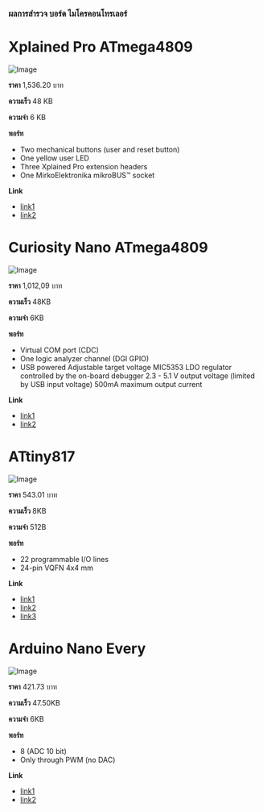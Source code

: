 ### ผลการสำรวจ บอร์ด ไมโครคอนโทรเลอร์

#  Xplained Pro ATmega4809

![Image](https://www.microchip.com/content/dam/mchp/mrt-dam/devtools/2705-atmega4809-rev6.jpg)

**ราคา** 1,536.20 บาท

**ความเร็ว** 48 KB

**ความจำ** 6 KB

**พอร์ท**

- Two mechanical buttons (user and reset button)
- One yellow user LED
- Three Xplained Pro extension headers
- One MirkoElektronika mikroBUS™ socket

**Link**

- [link1](https://docs.platformio.org/en/latest/boards/atmelmegaavr/xplained_pro_4809.html#board-atmelmegaavr-xplained-pro-4809)
- [link2](https://www.microchip.com/en-us/development-tool/ATMEGA4809-XPRO)

# Curiosity Nano ATmega4809

![Image](https://encrypted-tbn0.gstatic.com/images?q=tbn:ANd9GcRAXW73BxoI6PVq_CL_1E5JzX4L7TlmumGN6376e-6wv-UZCZMES-IdNXFMN1RjxWHzpFA&usqp=CAU)

**ราคา** 1,012,09 บาท

**ความเร็ว** 48KB

**ความจำ** 6KB

**พอร์ท**

- Virtual COM port (CDC)
- One logic analyzer channel (DGI GPIO)
- USB powered
Adjustable target voltage
MIC5353 LDO regulator controlled by the on-board debugger
2.3 - 5.1 V output voltage (limited by USB input voltage)
500mA maximum output current

**Link**

- [link1](https://docs.platformio.org/en/latest/boards/atmelmegaavr/curiosity_nano_4809.html#board-atmelmegaavr-curiosity-nano-4809)
- [link2](https://th.rs-online.com/web/p/microcontroller-development-tools/1946446?cm_mmc=TH-PLA-DS3A-_-google-_-PLA_TH_EN_Raspberry_Pi_%26_Arduino_%26_Development_Tools_Whoop-_-(TH:Whoop!)+Microcontroller+Development+Tools-_-1946446&matchtype=&pla-836084227806&gclid=EAIaIQobChMIwt63-KD39QIVzA5yCh0PpgJEEAYYASABEgLp6vD_BwE&gclsrc=aw.ds)

# ATtiny817

![Image](https://media.digikey.com/Photos/Atmel%20Photos/ATTINY817-XMINI.jpg)

**ราคา** 543.01 บาท

**ความเร็ว** 8KB

**ความจำ** 512B

**พอร์ท**

- 22 programmable I/O lines
- 24-pin VQFN 4x4 mm

**Link**

- [link1](https://docs.platformio.org/en/latest/boards/atmelmegaavr/ATtiny817.html#board-atmelmegaavr-attiny817)
- [link2](https://th.element14.com/microchip/attiny817-xmini/dev-board-avr-microcontroller/dp/2674883?gclid=EAIaIQobChMI28rC76T39QIVxX4rCh2j-QX4EAQYAiABEgJ5pfD_BwE&mckv=_dc%7Cpcrid%7C554518064101%7Cpkw%7C%7Cpmt%7C%7Cslid%7C%7Cproduct%7C2674883%7Cpgrid%7C123812986770%7Cptaid%7Cpla-293946777986%7C&CMP=KNC-GTH-GEN-SHOPPING-2674883)
- [link3](https://www.farnell.com/datasheets/2859238.pdf)

# Arduino Nano Every

![Image](https://cdn.shopify.com/s/files/1/0506/1689/3647/products/ABX00028_03.front_1000x750.jpg?v=1627052269)

**ราคา** 421.73 บาท

**ความเร็ว** 47.50KB

**ความจำ** 6KB

**พอร์ท**

- 8 (ADC 10 bit)
- Only through PWM (no DAC)

**Link**

- [link1](https://docs.platformio.org/en/latest/boards/atmelmegaavr/nano_every.html#board-atmelmegaavr-nano-every)
- [link2](https://store-usa.arduino.cc/products/arduino-nano-every)
